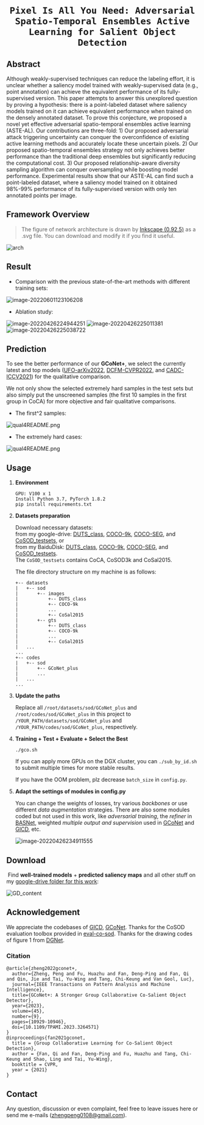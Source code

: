 # <p align=center>`Pixel Is All You Need: Adversarial Spatio-Temporal Ensembles Active Learning for Salient Object Detection`</p>


## Abstract

Although weakly-supervised techniques can reduce the labeling effort, it is unclear whether a saliency model trained with weakly-supervised data (e.g., point annotation) can achieve the equivalent performance of its fully-supervised version. This paper attempts to answer this unexplored question by proving a hypothesis: there is a point-labeled dataset where saliency models trained on it can achieve equivalent performance when trained on the densely annotated dataset. To prove this conjecture, we proposed a novel yet effective adversarial spatio-temporal ensembles active learning (ASTE-AL). Our contributions are three-fold:  1) Our proposed adversarial attack triggering uncertainty can conquer the overconfidence of existing active learning methods and accurately locate these uncertain pixels. 2) Our proposed spatio-temporal ensembles strategy not only achieves better performance than the traditional deep ensembles but significantly reducing the computational cost. 3) Our proposed relationship-aware diversity sampling algorithm can conquer oversampling while boosting model performance.
Experimental results show that our ASTE-AL can find such a point-labeled dataset, where a saliency model trained on it obtained 98\%-99\% performance of its fully-supervised version with only ten annotated points per image. 

## Framework Overview

> The figure of network architecture is drawn by [Inkscape (0.92.5)](https://inkscape.org/release/inkscape-0.92.5/) as a .svg file. You can download and modify it if you find it useful.

![arch](README.assets/arch.svg)

## Result

+ Comparison with the previous state-of-the-art methods with different training sets:

![image-20220601123106208](README.assets/image-20220426224731550.png)

+ Ablation study:

<img src="README.assets/image-20220426224944251.png" alt="image-20220426224944251"  />

<img src="README.assets/image-20220426225011381.png" alt="image-20220426225011381"  />

<img src="README.assets/image-20220426225038722.png" alt="image-20220426225038722"  />

## Prediction

To see the better performance of our **GCoNet+**, we select the currently latest and top models ([UFO-arXiv2022](https://github.com/suyukun666/UFO), [DCFM-CVPR2022](https://github.com/siyueyu/DCFM), and [CADC-ICCV2021](https://github.com/nnizhang/CADC)) for the qualitative comparison.

We not only show the selected extremely hard samples in the test sets but also simply put the unscreened samples (the first 10 samples in the first group in CoCA) for more objective and fair qualitative comparisons.

+ The first^2 samples:

![qual4README.png](README.assets/qual4README.png)

+ The extremely hard cases:

![qual4README.png](README.assets/qual4README_hardcase.png)

## Usage

1. **Environment**

    ```
    GPU: V100 x 1
    Install Python 3.7, PyTorch 1.8.2
    pip install requirements.txt

2. **Datasets preparation**

    Download necessary datasets:  
    from my google-drive: [DUTS_class](https://drive.google.com/file/d/1SKaxMtIaLJk2CRdSbf-S0m6vMag1grmd/view?usp=drive_link), [COCO-9k](https://drive.google.com/file/d/1r6tRcSlvH8bXhaZD2VtGmHDxsXFl1v4z/view?usp=drive_link), [COCO-SEG](https://drive.google.com/file/d/1LIOt8mFubvLCJAMUXfgDLRYPLr2zfi9y/view?usp=drive_link), and [CoSOD_testsets](https://drive.google.com/file/d/1pTjxK4gu5kfVeR4Fdc1shZgk47FvybCe/view?usp=drive_link), or  
    from my BaiduDisk: [DUTS_class](https://pan.baidu.com/s/1xNUaar-bzS3apJpHQED9dg?pwd=PSWD), [COCO-9k](https://pan.baidu.com/s/1AEH593Sq1XGZHhgoT4fhfg?pwd=PSWD), [COCO-SEG](https://pan.baidu.com/s/1amS0atRCh85S54CBdQpFDw?pwd=PSWD), and [CoSOD_testsets](https://pan.baidu.com/s/136TGYw_dh7KtVAHw6Kgknw?pwd=PSWD).  
   The `CoSOD_testsets` contains CoCA, CoSOD3k and CoSal2015.

   The file directory structure on my machine is as follows:

    ```
    +-- datasets
    |   +-- sod
    |       +-- images
    |           +-- DUTS_class
    |           +-- COCO-9k
    |           ...
    |           +-- CoSal2015
    |       +-- gts
    |           +-- DUTS_class
    |           +-- COCO-9k
    |           ...
    |           +-- CoSal2015
    |   ...
    ...
    +-- codes
    |   +-- sod
    |       +-- GCoNet_plus
    |       ...
    |   ...
    ...
    ```

4. **Update the paths**

    Replace all `/root/datasets/sod/GCoNet_plus` and `/root/codes/sod/GCoNet_plus` in this project to  `/YOUR_PATH/datasets/sod/GCoNet_plus` and `/YOUR_PATH/codes/sod/GCoNet_plus`, respectively.

5. **Training + Test + Evaluate + Select the Best**

    `./gco.sh`

    If you can apply more GPUs on the DGX cluster, you can `./sub_by_id.sh` to submit multiple times for more stable results.

    If you have the OOM problem, plz decrease `batch_size` in `config.py`.

6. **Adapt the settings of modules in config.py**

    You can change the weights of losses, try various *backbones* or use different *data augmentation* strategies. There are also some modules coded but not used in this work, like *adversarial training*, the *refiner* in [BASNet](https://openaccess.thecvf.com/content_CVPR_2019/papers/Qin_BASNet_Boundary-Aware_Salient_Object_Detection_CVPR_2019_paper.pdf), weighted *multiple output and supervision* used in [GCoNet](https://openaccess.thecvf.com/content/CVPR2021/papers/Fan_Group_Collaborative_Learning_for_Co-Salient_Object_Detection_CVPR_2021_paper.pdf) and [GICD](https://www.ecva.net/papers/eccv_2020/papers_ECCV/papers/123570443.pdf), etc.

    ![image-20220426234911555](README.assets/config.png)

## Download

​	Find **well-trained models** + **predicted saliency maps** and all other stuff on my [google-drive folder for this work](https://drive.google.com/drive/folders/1SIr_wKT3MkZLtZ0jacOOZ_Y5xnl9-OPw?usp=sharing):

![GD_content](README.assets/GD_content.png)

## Acknowledgement

We appreciate the codebases of [GICD](https://github.com/zzhanghub/gicd), [GCoNet](https://github.com/fanq15/GCoNet). Thanks for the CoSOD evaluation toolbox provided in [eval-co-sod](https://github.com/zzhanghub/eval-co-sod). Thanks for the drawing codes of figure 1 from [DGNet](https://github.com/GewelsJI/DGNet).

### Citation

```
@article{zheng2022gconet+,
  author={Zheng, Peng and Fu, Huazhu and Fan, Deng-Ping and Fan, Qi and Qin, Jie and Tai, Yu-Wing and Tang, Chi-Keung and Van Gool, Luc},
  journal={IEEE Transactions on Pattern Analysis and Machine Intelligence}, 
  title={GCoNet+: A Stronger Group Collaborative Co-Salient Object Detector}, 
  year={2023},
  volume={45},
  number={9},
  pages={10929-10946},
  doi={10.1109/TPAMI.2023.3264571}
}
@inproceedings{fan2021gconet,
  title = {Group Collaborative Learning for Co-Salient Object Detection},
  author = {Fan, Qi and Fan, Deng-Ping and Fu, Huazhu and Tang, Chi-Keung and Shao, Ling and Tai, Yu-Wing},
  booktitle = CVPR,
  year = {2021}
}
```



## Contact

Any question, discussion or even complaint, feel free to leave issues here or send me e-mails (zhengpeng0108@gmail.com).

